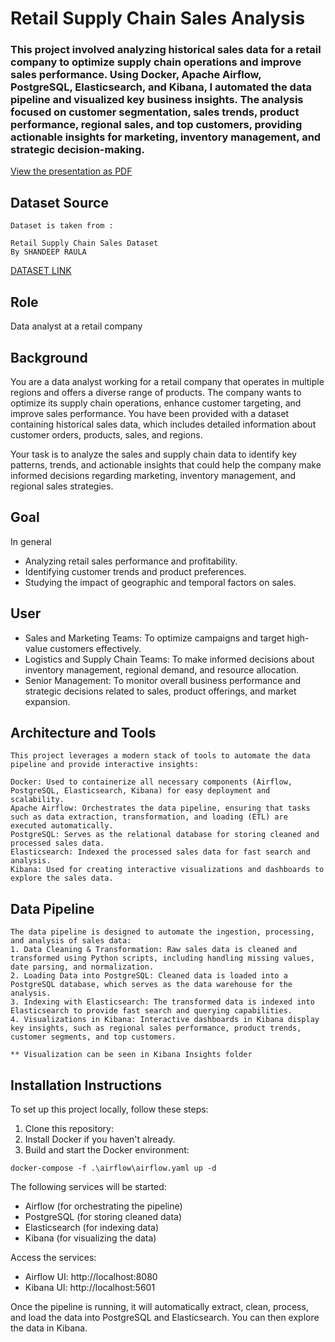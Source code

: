 # Retail Supply Chain Sales Analysis
### This project involved analyzing historical sales data for a retail company to optimize supply chain operations and improve sales performance. Using Docker, Apache Airflow, PostgreSQL, Elasticsearch, and Kibana, I automated the data pipeline and visualized key business insights. The analysis focused on customer segmentation, sales trends, product performance, regional sales, and top customers, providing actionable insights for marketing, inventory management, and strategic decision-making.

[View the presentation as PDF](RetailSalesAnalysis.pdf)

## Dataset Source
```
Dataset is taken from :

Retail Supply Chain Sales Dataset
By SHANDEEP RAULA

```
<a href="https://www.kaggle.com/datasets/shandeep777/retail-supply-chain-sales-dataset">DATASET LINK</a>

## Role
Data analyst at a retail company 

## Background
You are a data analyst working for a retail company that operates in multiple regions and offers a diverse range of products. The company wants to optimize its supply chain operations, enhance customer targeting, and improve sales performance. You have been provided with a dataset containing historical sales data, which includes detailed information about customer orders, products, sales, and regions.

Your task is to analyze the sales and supply chain data to identify key patterns, trends, and actionable insights that could help the company make informed decisions regarding marketing, inventory management, and regional sales strategies.

## Goal
In general
- Analyzing retail sales performance and profitability.
- Identifying customer trends and product preferences.
- Studying the impact of geographic and temporal factors on sales.

## User
- Sales and Marketing Teams: To optimize campaigns and target high-value customers effectively.
- Logistics and Supply Chain Teams: To make informed decisions about inventory management, regional demand, and resource allocation.
- Senior Management: To monitor overall business performance and strategic decisions related to sales, product offerings, and market expansion.

## Architecture and Tools
```
This project leverages a modern stack of tools to automate the data pipeline and provide interactive insights:

Docker: Used to containerize all necessary components (Airflow, PostgreSQL, Elasticsearch, Kibana) for easy deployment and scalability.
Apache Airflow: Orchestrates the data pipeline, ensuring that tasks such as data extraction, transformation, and loading (ETL) are executed automatically.
PostgreSQL: Serves as the relational database for storing cleaned and processed sales data.
Elasticsearch: Indexed the processed sales data for fast search and analysis.
Kibana: Used for creating interactive visualizations and dashboards to explore the sales data.
```

## Data Pipeline
```
The data pipeline is designed to automate the ingestion, processing, and analysis of sales data:
1. Data Cleaning & Transformation: Raw sales data is cleaned and transformed using Python scripts, including handling missing values, date parsing, and normalization.
2. Loading Data into PostgreSQL: Cleaned data is loaded into a PostgreSQL database, which serves as the data warehouse for the analysis.
3. Indexing with Elasticsearch: The transformed data is indexed into Elasticsearch to provide fast search and querying capabilities.
4. Visualizations in Kibana: Interactive dashboards in Kibana display key insights, such as regional sales performance, product trends, customer segments, and top customers.

** Visualization can be seen in Kibana Insights folder
```

## Installation Instructions
To set up this project locally, follow these steps:

1. Clone this repository:
2. Install Docker if you haven't already.
3. Build and start the Docker environment:
```
docker-compose -f .\airflow\airflow.yaml up -d
```
The following services will be started:

- Airflow (for orchestrating the pipeline)
- PostgreSQL (for storing cleaned data)
- Elasticsearch (for indexing data)
- Kibana (for visualizing the data)

Access the services:
- Airflow UI: http://localhost:8080
- Kibana UI: http://localhost:5601

Once the pipeline is running, it will automatically extract, clean, process, and load the data into PostgreSQL and Elasticsearch. You can then explore the data in Kibana.